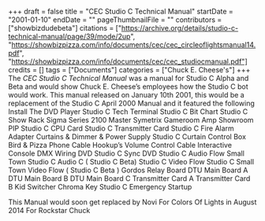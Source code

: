 +++
draft = false
title = "CEC Studio C Technical Manual"
startDate = "2001-01-10"
endDate = ""
pageThumbnailFile = ""
contributors = ["showbizdudebeta"]
citations = ["https://archive.org/details/studio-c-technical-manual/page/39/mode/2up", "https://showbizpizza.com/info/documents/cec/cec_circleoflightsmanual14.pdf", "https://showbizpizza.com/info/documents/cec/cec_studiocmanual.pdf"]
credits = []
tags = ["Documents"]
categories = ["Chuck E. Cheese's"]
+++
The *CEC Studio C Technical Manual* was a manual for Studio C Alpha and Beta and would show Chuck E. Cheese’s  employees how the Studio C bot would work. This manual released on January 10th 2001, this would be a replacement of the Studio C April 2000 Manual and it featured the following 
Install The DVD Player 
Studio C Tech Terminal 
Studio C Bit Chart 
Studio C Show Rack 
Sigma Series 2100
Master Symetrix 
Gameroom Amp 
Showroom PIP 
Studio C CPU Card
Studio C Transmitter Card
Studio C Fire Alarm Adapter 
Curtains & Dimmer & Power Supply 
Studio C Curtain Control Box 
Bird & Pizza Phone Cable Hookup’s 
Volume Control Cable
Interactive Console 
DMX Wiring 
DVD Studio C Sync
 DVD Studio C Audio Flow 
Small Town Studio C Audio C  ( Studio C Beta)
Studio C Video Flow 
Studio C Small Town Video Flow ( Studio C Beta ) 
Gordos Relay Board 
DTU Main Board A
DTU Main Board B
DTU Main Board C 
Transmitter Card A
 Transmitter Card B
 Kid Switcher 
Chroma Key 
Studio C Emergency Startup 

This Manual would soon get replaced by Novi For Colors Of Lights in August 2014 For Rockstar Chuck 




